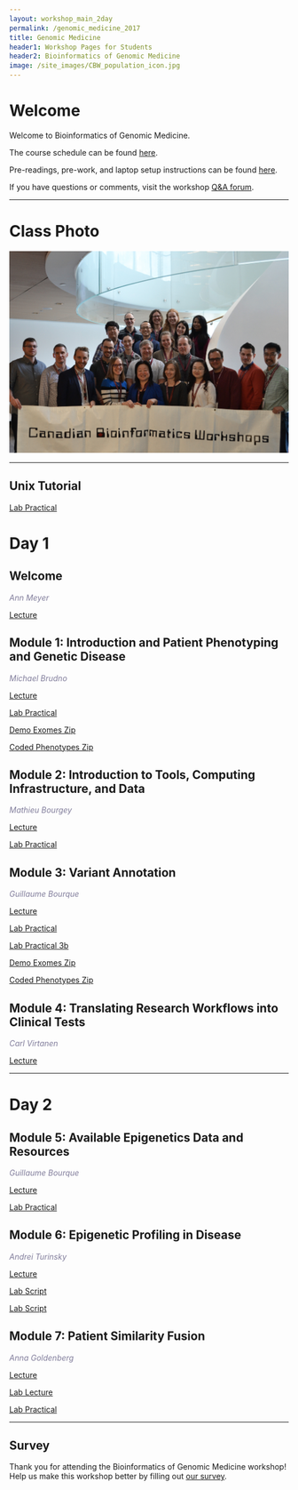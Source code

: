 ```yaml
---
layout: workshop_main_2day
permalink: /genomic_medicine_2017
title: Genomic Medicine
header1: Workshop Pages for Students
header2: Bioinformatics of Genomic Medicine
image: /site_images/CBW_population_icon.jpg
---
```


# Welcome <a id="welcome"></a>

Welcome to Bioinformatics of Genomic Medicine.  

The course schedule can be found [here](https://bioinformaticsdotca.github.io/genmed_2017_schedule).

Pre-readings, pre-work, and laptop setup instructions can be found [here](https://bioinformaticsdotca.github.io/GenMed_2017_prework).  

If you have questions or comments, visit the workshop [Q&A forum](https://noteapp.com/GenMed2017).

***

# Class Photo

<img src="https://github.com/bioinformaticsdotca/Genomic_Med_2017/blob/master/CBW-May10-2017.jpeg?raw=true" alt="Class Photo" width="750" />

***

## Unix Tutorial

[Lab Practical](https://bioinformatics.ca/genmed2017modunix)  

# Day 1 <a id="day1"></a>

## Welcome

*<font color="#827e9c">Ann Meyer</font>*

[Lecture](https://bioinformatics.ca/genmed2017mod0)

## Module 1: Introduction and Patient Phenotyping and Genetic Disease

*<font color="#827e9c">Michael Brudno</font>* 

[Lecture](https://bioinformatics.ca/genmed2017mod1)  

[Lab Practical](https://bioinformaticsdotca.github.io/GenMed_2017_module1_lab)

[Demo Exomes Zip](https://drive.google.com/open?id=0B9YRtlFnFl-Qa1ZiSmVMa0hxdjg) 

[Coded Phenotypes Zip](https://github.com/bioinformaticsdotca/Genomic_Med_2017/raw/master/mod1_lab/Coded%20Phenotypes%20to%20match%20VCF%20Labels-20170509T210405Z-001.zip)  


## Module 2: Introduction to Tools, Computing Infrastructure, and Data

*<font color="#827e9c">Mathieu Bourgey</font>* 

[Lecture](https://bioinformatics.ca/genmed2017mod2)  

[Lab Practical](https://bioinformaticsdotca.github.io/Bioinformatics-for-genomics-medecine_2017_module2_lab)

## Module 3: Variant Annotation

*<font color="#827e9c">Guillaume Bourque</font>* 

[Lecture](https://bioinformatics.ca/genmed2017mod3)  

[Lab Practical](https://bioinformaticsdotca.github.io/Bioinformatics-for-genomics-medecine_2017_module3_lab)  

[Lab Practical 3b](/https://bioinformaticsdotca.github.io/GenMed_2017_module1_lab)  

[Demo Exomes Zip](https://drive.google.com/open?id=0B9YRtlFnFl-Qa1ZiSmVMa0hxdjg)  

[Coded Phenotypes Zip](https://github.com/bioinformaticsdotca/Genomic_Med_2017/raw/master/mod1_lab/Coded%20Phenotypes%20to%20match%20VCF%20Labels-20170509T210405Z-001.zip)  


## Module 4: Translating Research Workflows into Clinical Tests

*<font color="#827e9c">Carl Virtanen</font>* 

[Lecture](https://bioinformatics.ca/genmed2017mod4)  

***

# Day 2 <a id="day2"></a>

## Module 5: Available Epigenetics Data and Resources  

*<font color="#827e9c">Guillaume Bourque</font>* 

[Lecture](https://bioinformatics.ca/genmed2017mod5)  

[Lab Practical](https://bioinformaticsdotca.github.io/GenMed_2017_module5_lab)

## Module 6: Epigenetic Profiling in Disease

*<font color="#827e9c">Andrei Turinsky</font>* 

[Lecture](https://bioinformatics.ca/genmed2017mod6)  

[Lab Script](https://bioinformaticsdotca.github.io/GenMed_2017_module6_lab)  

[Lab Script](https://raw.githubusercontent.com/bioinformaticsdotca/Genomic_Med_2017/master/mod6/cbw_mod6.R)

## Module 7: Patient Similarity Fusion 

*<font color="#827e9c">Anna Goldenberg</font>* 

[Lecture](https://bioinformatics.ca/genmed2017mod7)

[Lab Lecture](https://bioinformatics.ca/genmed2017mod7b)

[Lab Practical](https://raw.githubusercontent.com/bioinformaticsdotca/Genomic_Med_2017/master/CBW-GenomicMedicine-Module7-Lab-script.r)

***

## Survey

Thank you for attending the Bioinformatics of Genomic Medicine workshop!  Help us make this workshop better by filling out [our survey](https://goo.gl/forms/qfurS7kXs5XujFVr2).
